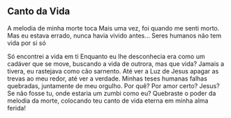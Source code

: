 ## Canto da Vida

A melodia de minha morte toca
Mais uma vez, foi quando me senti morto.
Mas eu estava errado, nunca havia vivido antes...
Seres humanos não tem vida por si só

Só encontrei a vida em ti
Enquanto eu lhe desconhecia era como um cadáver que se move,
buscando a vida de outrora, mas que vida?
Jamais a tivera, eu rastejava como cão sarnento.
Até ver a Luz de Jesus apagar as trevas ao meu redor, até ver a verdade.
Minhas teses humanas falhas quebradas, juntamente de meu orgulho.
Por quê? Por amor certo? Jesus? Se não fosse tu, onde estaria um zumbi como eu?
Quebraste o poder da melodia da morte, colocando teu canto de vida eterna em minha alma ferida!